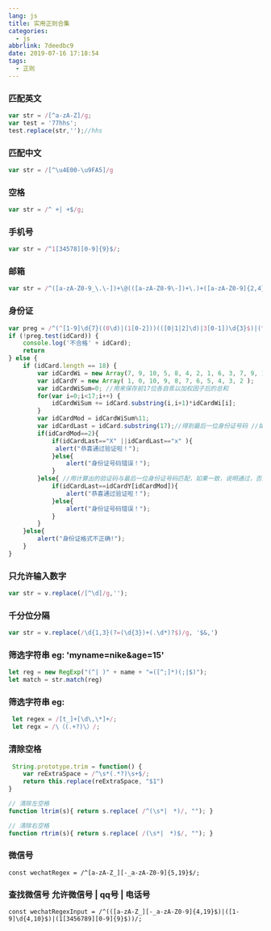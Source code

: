 ```yaml
---
lang: js
title: 实用正则合集
categories:
  - js
abbrlink: 7deedbc9
date: 2019-07-16 17:18:54
tags:
  - 正则
---
```


### 匹配英文
```javaScript
var str = /[^a-zA-Z]/g;
var test = '77hhs';
test.replace(str,'');//hhs
```
<!--more-->
### 匹配中文
```javaScript
var str = /[^\u4E00-\u9FA5]/g
```
### 空格
```javaScript
var str = /^ +| +$/g;
```
### 手机号
```javaScript
var str = /^1[34578][0-9]{9}$/;
```
### 邮箱
```javaScript
var str = /^([a-zA-Z0-9_\.\-])+\@(([a-zA-Z0-9\-])+\.)+([a-zA-Z0-9]{2,4})+$/;
```
### 身份证
```javaScript
var preg = /^(^[1-9]\d{7}((0\d)|(1[0-2]))(([0|1|2]\d)|3[0-1])\d{3}$)|(^[1-9]\d{5}[1-9]\d{3}((0\d)|(1[0-2]))(([0|1|2]\d)|3[0-1])((\d{4})|\d{3}[Xx])$)$/;
if (!preg.test(idCard)) {
    console.log('不合格' + idCard);
    return
} else {
    if (idCard.length == 18) {
        var idCardWi = new Array(7, 9, 10, 5, 8, 4, 2, 1, 6, 3, 7, 9, 10, 5, 8, 4, 2); 
        var idCardY = new Array( 1, 0, 10, 9, 8, 7, 6, 5, 4, 3, 2 ); 
        var idCardWiSum=0; //用来保存前17位各自乖以加权因子后的总和 
        for(var i=0;i<17;i++) { 
        	idCardWiSum += idCard.substring(i,i+1)*idCardWi[i]; 
        } 
        var idCardMod = idCardWiSum%11;
        var idCardLast = idCard.substring(17);//得到最后一位身份证号码 //如果等于2，则说明校验码是10，身份证号码最后一位应该是X 
        if(idCardMod==2){ 
        	if(idCardLast=="X" ||idCardLast=="x" ){
        	 alert("恭喜通过验证啦！"); 
        	}else{ 
        		alert("身份证号码错误！"); 
        	} 
        }else{ //用计算出的验证码与最后一位身份证号码匹配，如果一致，说明通过，否则是无效的身份证号码 
        	if(idCardLast==idCardY[idCardMod]){ 
        		alert("恭喜通过验证啦！"); 
        	}else{ 
        		alert("身份证号码错误！"); 
        	}
        } 
    }else{ 
    	alert("身份证格式不正确!"); 
    } 
}

```
### 只允许输入数字
```javaScript
var str = v.replace(/[^\d]/g,'');
```
### 千分位分隔
```javaScript
var str = v.replace(/\d{1,3}(?=(\d{3})+(.\d*)?$)/g, '$&,')
```
### 筛选字符串 eg: 'myname=nike&age=15'
```javaScript
let reg = new RegExp("(^| )" + name + "=([^;]*)(;|$)");
let match = str.match(reg)
```
### 筛选字符串 eg: 
```javaScript
 let regex = /[t_]+[\d\,\*]+/; 
 let regx = /\（(.+?)\）/;  
 ```
### 清除空格
```javaScript
 String.prototype.trim = function() {
    var reExtraSpace = /^\s*(.*?)\s+$/;
    return this.replace(reExtraSpace, "$1")
}

// 清除左空格
function ltrim(s){ return s.replace( /^(\s*|　*)/, ""); } 

// 清除右空格
function rtrim(s){ return s.replace( /(\s*|　*)$/, ""); }
```

### 微信号
```
const wechatRegex = /^[a-zA-Z_][-_a-zA-Z0-9]{5,19}$/;
```
### 查找微信号 允许微信号 | qq号 | 电话号
`const wechatRegexInput = /^(([a-zA-Z_][-_a-zA-Z0-9]{4,19}$)|([1-9]\d{4,10}$)|(1[3456789][0-9]{9}$))/;`